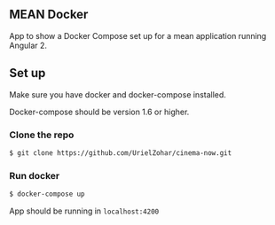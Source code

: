 

## MEAN Docker
App to show a Docker Compose set up for a mean application running Angular 2.

## Set up
Make sure you have docker and docker-compose installed.

Docker-compose should be version 1.6 or higher.

### Clone the repo
```bash
$ git clone https://github.com/UrielZohar/cinema-now.git
```
 ### Run docker
 ```bash
 $ docker-compose up
 ```

 App should be running in `localhost:4200`
